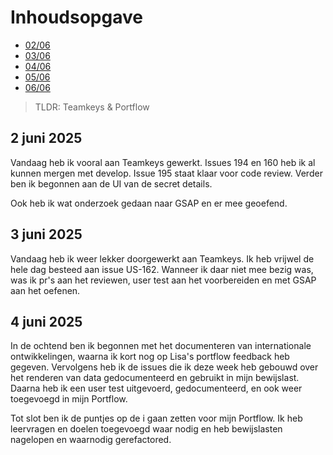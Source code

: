 # Inhoudsopgave

  - [02/06](#2-juni-2025)
  - [03/06](#3-juni-2025)
  - [04/06](#4-juni-2025)
  - [05/06](#5-juni-2025)
  - [06/06](#6-juni-2025)

> TLDR: Teamkeys & Portflow

## 2 juni 2025

Vandaag heb ik vooral aan Teamkeys gewerkt. Issues 194 en 160 heb ik al kunnen mergen met develop. Issue 195 staat klaar voor code review.
Verder ben ik begonnen aan de UI van de secret details.

Ook heb ik wat onderzoek gedaan naar GSAP en er mee geoefend.

## 3 juni 2025

Vandaag heb ik weer lekker doorgewerkt aan Teamkeys. Ik heb vrijwel de hele dag besteed aan issue US-162. Wanneer ik daar niet mee bezig was, was ik pr's aan het reviewen, user test aan het voorbereiden en met GSAP aan het oefenen.

## 4 juni 2025

In de ochtend ben ik begonnen met het documenteren van internationale ontwikkelingen, waarna ik kort nog op Lisa's portflow feedback heb gegeven.
Vervolgens heb ik de issues die ik deze week heb gebouwd over het renderen van data gedocumenteerd en gebruikt in mijn bewijslast. Daarna heb ik een user test uitgevoerd, gedocumenteerd, en ook weer toegevoegd in mijn Portflow.

Tot slot ben ik de puntjes op de i gaan zetten voor mijn Portflow. Ik heb leervragen en doelen toegevoegd waar nodig en heb bewijslasten nagelopen en waarnodig gerefactored.



